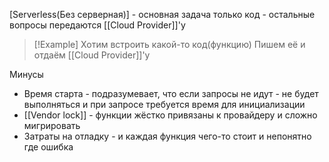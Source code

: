 [Serverless(Без серверная)] - основная задача только код - остальные вопросы передаются [[Cloud Provider]]'y  
>[!Example] 
>Хотим встроить какой-то код(функцию)
>Пишем её и отдаём [[Cloud Provider]]'y

Минусы
* Время старта - подразумевает, что если запросы не идут - не будет выполняться и при запросе требуется время для инициализации
* [[Vendor lock]] - функции жёстко привязаны к провайдеру и сложно мигрировать
* Затраты на отладку - и каждая функция чего-то стоит и непонятно где ошибка





